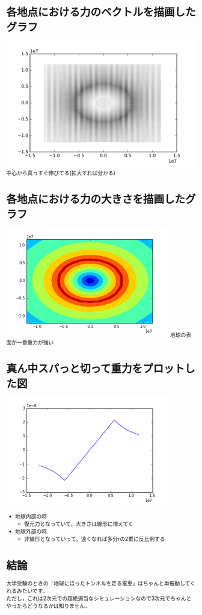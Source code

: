 
# 各地点における力のベクトルを描画したグラフ
![graph1](./vector.png)
中心から真っすぐ伸びてる(拡大すれば分かる)

# 各地点における力の大きさを描画したグラフ
![graph2](./contourf.png)
地球の表面が一番重力が強い

# 真ん中スパっと切って重力をプロットした図
![graph3](./linear.png)
- 地球内部の時
  + 復元力となっていて，大きさは線形に増えてく
- 地球外部の時
  + 非線形となっていって，遠くなれば多分rの2乗に反比例する

# 結論
大学受験のときの「地球にほったトンネルを走る電車」はちゃんと単振動してくれるみたいです．  
ただし，これは2次元での超絶適当なシミュレーションなので3次元でちゃんとやったらどうなるかは知りません．
